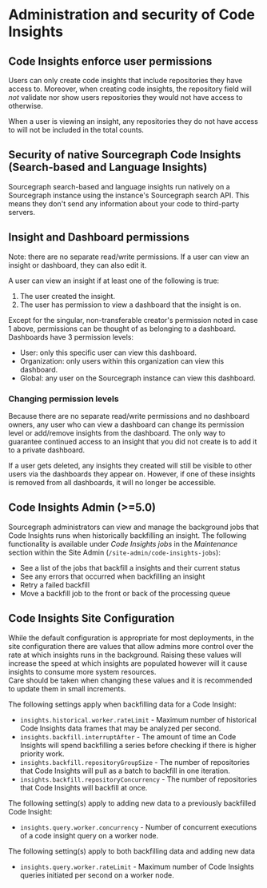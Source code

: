 # Administration and security of Code Insights

## Code Insights enforce user permissions 

Users can only create code insights that include repositories they have access to. Moreover, when creating code insights, the repository field will *not* validate nor show users repositories they would not have access to otherwise.

When a user is viewing an insight, any repositories they do not have access to will not be included in the total counts.

## Security of native Sourcegraph Code Insights (Search-based and Language Insights)

Sourcegraph search-based and language insights run natively on a Sourcegraph instance using the instance's Sourcegraph search API. This means they don't send any information about your code to third-party servers. 

## Insight and Dashboard permissions

Note: there are no separate read/write permissions. If a user can view an insight or dashboard, they can also edit it.

A user can view an insight if at least one of the following is true:

1. The user created the insight.
2. The user has permission to view a dashboard that the insight is on.

Except for the singular, non-transferable creator's permission noted in case 1 above, permissions can be thought of as belonging to a dashboard. Dashboards have 3 permission levels:

- User: only this specific user can view this dashboard.
- Organization: only users within this organization can view this dashboard.
- Global: any user on the Sourcegraph instance can view this dashboard.

### Changing permission levels

Because there are no separate read/write permissions and no dashboard owners, any user who can view a dashboard can change its permission level or add/remove insights from the dashboard. The only way to guarantee continued access to an insight that you did not create is to add it to a private dashboard.

If a user gets deleted, any insights they created will still be visible to other users via the dashboards they appear on. However, if one of these insights is removed from all dashboards, it will no longer be accessible.

## Code Insights Admin  (>=5.0)

Sourcegraph administrators can view and manage the background jobs that Code Insights runs when historically backfilling an insight. The following functionality is available under _Code Insights jobs_ in the _Maintenance_ section within the Site Admin (`/site-admin/code-insights-jobs`):
  - See a list of the jobs that backfill a insights and their current status
  - See any errors that occurred when backfilling an insight
  - Retry a failed backfill
  - Move a backfill job to the front or back of the processing queue
  
## Code Insights Site Configuration

While the default configuration is appropriate for most deployments, in the site configuration there are values that allow admins more control over the rate at which insights runs in the background. 
Raising these values will increase the speed at which insights are populated however will it cause insights to consume more system resources.  
Care should be taken when changing these values and it is recommended to update them in small increments.

The following settings apply when backfilling data for a Code Insight:
- `insights.historical.worker.rateLimit` - Maximum number of historical Code Insights data frames that may be analyzed per second.
- `insights.backfill.interruptAfter` - The amount of time an Code Insights will spend backfilling a series before checking if there is higher priority work.
- `insights.backfill.repositoryGroupSize` - The number of repositories that Code Insights will pull as a batch to backfill in one iteration.
- `insights.backfill.repositoryConcurrency` - The number of repositories that Code Insights will backfill at once.

The following setting(s) apply to adding new data to a previously backfilled Code Insight:
- `insights.query.worker.concurrency` - Number of concurrent executions of a code insight query on a worker node.

The following setting(s) apply to both backfilling data and adding new data
- `insights.query.worker.rateLimit` - Maximum number of Code Insights queries initiated per second on a worker node.

